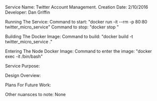 Service Name: Twitter Account Management.
Creation Date: 2/10/2016
Developer: Dan Griffin

Running The Service:
Command to start:
"docker run -it --rm -p 80:80 twitter_micro_service"
Command to stop:
"docker stop "

Building The Docker Image:
Command to build:
"docker build -t twitter_micro_service ."

Entering The Node Docker Image:
Command to enter the image:
"docker exec -it <container id> /bin/bash"

Service Purpose:



Design Overview:



Plans For Future Work:



Other nuansces to note:
None